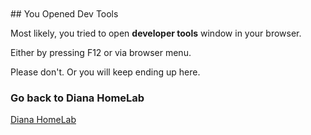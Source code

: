 <br/>
<br/>
## You Opened Dev Tools

Most likely, you tried to open **developer tools** window in your browser.

Either by pressing F12 or via browser menu.

Please don't. Or you will keep ending up here.

### Go back to Diana HomeLab

[Diana HomeLab](https://dianahomelab.cf/)
